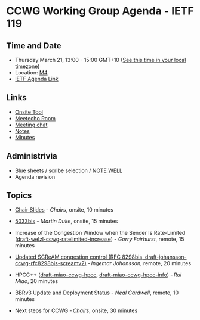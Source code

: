 # CCWG Working Group Agenda - IETF 119

## Time and Date

* Thursday March 21, 13:00 - 15:00 GMT+10 ([See this time in your local timezone](https://www.timeanddate.com/worldclock/fixedtime.html?msg=CCWG+at+IETF+119&iso=20240321T13&p1=47&ah=2))
* Location: [M4](https://datatracker.ietf.org/meeting/119/floor-plan?room=m4)
* [IETF Agenda Link](https://datatracker.ietf.org/meeting/119/agenda/?show=ccwg)

## Links

* [Onsite Tool](https://meetings.conf.meetecho.com/onsite119/?group=ccwg&short=ccwg&item=1)
* [Meetecho Room](https://meetings.conf.meetecho.com/ietf119/?group=ccwg&short=ccwg&item=1)
* [Meeting chat](https://zulip.ietf.org/#narrow/stream/ccwg)
* [Notes](https://notes.ietf.org/notes-ietf-119-ccwg)
* [Minutes](https://datatracker.ietf.org/doc/minutes-119-ccwg/)

## Administrivia

* Blue sheets / scribe selection / [NOTE WELL](https://www.ietf.org/about/note-well.html) 
* Agenda revision

## Topics

- [Chair Slides]((https://datatracker.ietf.org/doc/url)) - _Chairs_, onsite, 10 minutes

- [5033bis](https://datatracker.ietf.org/doc/draft-ietf-ccwg-rfc5033bis/) - _Martin Duke_, onsite, 15 minutes

- Increase of the Congestion Window when the Sender Is Rate-Limited ([draft-welzl-ccwg-ratelimited-increase](https://datatracker.ietf.org/doc/draft-welzl-ccwg-ratelimited-increase/)) - _Gorry Fairhurst_, remote, 15 minutes

- [Updated SCReAM congestion control (RFC 8298bis, draft-johansson-ccwg-rfc8298bis-screamv2)](https://datatracker.ietf.org/doc/draft-johansson-ccwg-rfc8298bis-screamv2/) - _Ingemar Johansson_, remote, 20 minutes

- HPCC++ ([draft-miao-ccwg-hpcc](https://datatracker.ietf.org/doc/draft-miao-ccwg-hpcc/), [draft-miao-ccwg-hpcc-info](https://datatracker.ietf.org/doc/draft-miao-ccwg-hpcc-info/)) - _Rui Miao_, 20 minutes

- BBRv3 Update and Deployment Status - _Neal Cardwell_, remote, 10 minutes

- Next steps for CCWG - _Chairs_, onsite, 30 minutes

